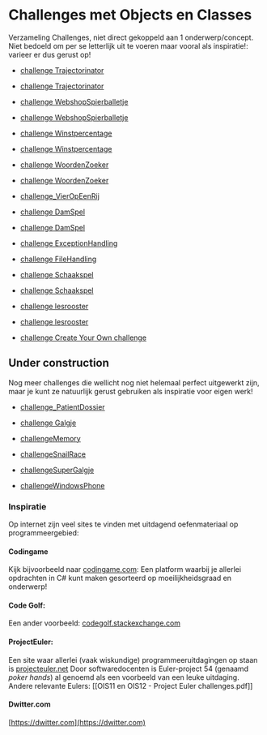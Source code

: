 # Challenges met Objects en Classes

Verzameling Challenges, niet direct gekoppeld aan 1 onderwerp/concept.
Niet bedoeld om per se letterlijk uit te voeren maar vooral als inspiratie!:
varieer er dus gerust op!

+ [challenge Trajectorinator](challenges/challengeTrajectorinator.pdf)
+ [challenge Trajectorinator](challenges/challengeTrajectorinator)

+ [challenge WebshopSpierballetje](challenges/challengeWebshopSpierballetje.pdf)
+ [challenge WebshopSpierballetje](challenges/challengeWebshopSpierballetje)

+ [challenge Winstpercentage](challenges/challengeWinstpercentage.pdf)
+ [challenge Winstpercentage](challenges/challengeWinstpercentage)

+ [challenge WoordenZoeker](challenges/challengeWoordenZoeker.pdf)
+ [challenge WoordenZoeker](challenges/challengeWoordenZoeker)

+ [challenge_VierOpEenRij](challenges/challenge_VierOpEenRij)

+ [challenge DamSpel](challenges/challenge_DamSpel.pdf)
+ [challenge DamSpel](challenges/challenge_DamSpel)

+ [challenge ExceptionHandling](challenges/challengeExceptionHandling)

+ [challenge FileHandling](challenges/challengeFileHandling)

+ [challenge Schaakspel](challenges/challenge_Schaakspel.pdf)
+ [challenge Schaakspel](challenges/challenge_Schaakspel)

+ [challenge lesrooster](challenges/challenge_lesrooster.pdf)
+ [challenge lesrooster](challenges/challenge_lesrooster)

+ [challenge Create Your Own challenge](challenges/challenge_CreateYourOwn)

## Under construction

Nog meer challenges die wellicht nog niet helemaal perfect uitgewerkt zijn,
maar je kunt ze natuurlijk gerust gebruiken als inspiratie voor eigen werk!

+ [challenge_PatientDossier](challenges/challenge_PatientDossier)

+ [challenge Galgje](challenges/challenge_Galgje)

+ [challengeMemory](challenges/challengeMemory)

+ [challengeSnailRace](challenges/challengeSnailRace)

+ [challengeSuperGalgje](challenges/challengeSuperGalgje)

+ [challengeWindowsPhone](challenges/challengeWindowsPhone)

### Inspiratie


Op internet zijn veel sites te vinden met uitdagend oefenmateriaal op programmeergebied:

#### Codingame

Kijk bijvoorbeeld naar
[codingame.com](https://www.codingame.com/home):
Een platform waarbij je allerlei opdrachten in C# kunt maken gesorteerd op moeilijkheidsgraad en onderwerp!

#### Code Golf:

Een ander voorbeeld:
[codegolf.stackexchange.com](http://codegolf.stackexchange.com/)

#### ProjectEuler:
Een site waar allerlei (vaak wiskundige) programmeeruitdagingen op staan is
[projecteuler.net](https://projecteuler.net/)
Door softwaredocenten is Euler-project 54 (genaamd *poker hands*) al genoemd
als een voorbeeld van een leuke uitdaging.
Andere relevante Eulers: [[OIS11 en OIS12 - Project Euler challenges.pdf]]

#### Dwitter.com

[https://dwitter.com](https://dwitter.com)
